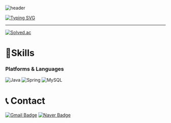 ![header](https://capsule-render.vercel.app/api?type=waving&color=6994CDEE&text=&animation=twinkling&height=80)

[![Typing SVG](https://readme-typing-svg.demolab.com?font=Alkatra&weight=500&size=45&duration=4000&pause=3&color=6994CDEE&center=false&vCenter=false&multiline=true&repeat=true&width=1000&height=100&lines=Welcome+to+Jaehwan's+GitHub!👋)](https://git.io/typing-svg)
 
<div align="left">
 
 ---
     

[![Solved.ac](http://mazassumnida.wtf/api/v2/generate_badge?boj=wjswoghks)](https://solved.ac/wjswoghks)



# 🔧Skills
### Platforms & Languages
![Java](https://img.shields.io/badge/Java-007396.svg?&style=for-the-badge&logo=Java&logoColor=white)
![Spring](https://img.shields.io/badge/Spring-6DB33F.svg?&style=for-the-badge&logo=Spring&logoColor=white)
![MySQL](https://img.shields.io/badge/MySQL-4479A1.svg?&style=for-the-badge&logo=MySQL&logoColor=white)

# 📞 Contact
[![Gmail Badge](https://img.shields.io/badge/Gmail-d14836?style=flat-square&logo=Gmail&logoColor=white&link=mailto:tkd020464@gmail.com)](mailto:jeonjaehwan123@gmail.com)
[![Naver Badge](https://img.shields.io/badge/Naver-03C75A?style=flat-square&logo=Naver&logoColor=white&link=mailto:tkd0204@naver.com)](mailto:jeonjaehwan12@naver.com)
